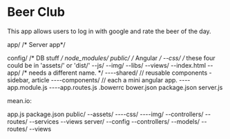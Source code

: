 # Beer Club

This app allows users to log in with google and rate the beer of the day.

app/              /* Server app*/

config/           /* DB stuff */
node_modules/
public/           /* Angular */
--css/            /* these four could be in 'assets/' or 'dist/'
--js/
--img/
--libs/
--views/
--index.html
--app/            /* needs a different name. */
----shared/       // reusable components - sidebar, article
----components/   // each a mini angular app.
----app.module.js
----app.routes.js
.bowerrc
bower.json
package.json
server.js    


mean.io:

app.js
package.json
public/
--assets/
----css/
----img/
--controllers/
--routes/
--services
--views
server/
--config
--controllers/
--models/
--routes/
--views








